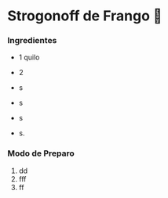 # Strogonoff de Frango :chicken:

### Ingredientes

- 1 quilo

- 2 

- s

- s

- s

- s.

  

### Modo de Preparo

1. dd
2. fff
3. ff







